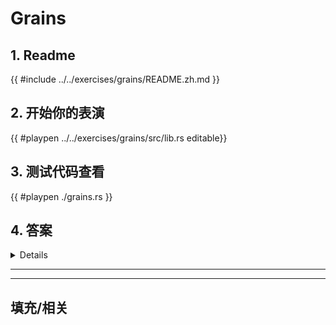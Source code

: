 # Grains
## 1. Readme

 {{ #include ../../exercises/grains/README.zh.md }}

 ## 2. 开始你的表演

 {{ #playpen ../../exercises/grains/src/lib.rs editable}}

 ## 3. 测试代码查看

 {{ #playpen ./grains.rs }}

 ## 4. 答案

 <details>

 {{ #playpen ../../exercises/grains/example.rs }}

 </details>

 ---
 ---

 ## 填充/相关



